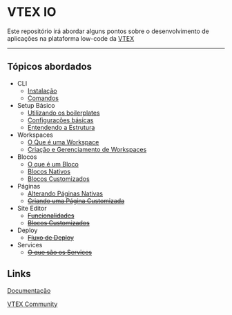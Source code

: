 # VTEX IO
 Este repositório irá abordar alguns pontos sobre o desenvolvimento de aplicações na plataforma low-code da [VTEX](https://vtex.com/)

---

## Tópicos abordados
* CLI
  * [Instalação](docs/pt/cli/01_instalacao.md)
  * [Comandos](docs/pt/cli/02_comandos.md)
* Setup Básico
  * [Utilizando os boilerplates](docs/pt/setup/01_utilizando_os_boilerplates.md)
  * [Configurações básicas](docs/pt/setup/02_configuracoes_basicas.md)
  * [Entendendo a Estrutura](docs/pt/setup/03_entendendo_a_estrutura.md)
* Workspaces
  * [O Que é uma Workspace](docs/pt/workspaces/01_oque_e_uma_workspace.md)
  * [Criação e Gerenciamento de Workspaces](docs/pt/workspaces/02_criando_e_gerenciando_workspaces.md)
* Blocos
  * [O que é um Bloco](docs/pt/blocos/01_o_que_e_um_bloco.md)
  * [Blocos Nativos](docs/pt/blocos/02_blocos_nativos.md)
  * [Blocos Customizados](docs/pt/blocos/03_blocos_customizados.md)
* Páginas
  * [Alterando Páginas Nativas](docs/pt/paginas/01_alterando_paginas_nativas.md)
  * <del> [Criando uma Página Customizada](docs/pt/paginas/02_criando_uma_pagina_customizada.md) </del>
* Site Editor
  * <del> [Funcionalidades](#) </del>
  * <del> [Blocos Customizados](#) </del>
* Deploy
  * <del> [Fluxo de Deploy](#) </del>
* Services
  * <del> [O que são os Services](#) </del>

## Links
[Documentação](https://developers.vtex.com/vtex-developer-docs/docs/welcome)
  
[VTEX Community](https://community.vtex.com/)